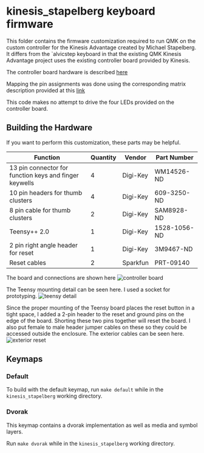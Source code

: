 # kinesis_stapelberg keyboard firmware

This folder contains the firmware customization required to run QMK on the custom controller for the Kinesis Advantage created by Michael Stapelberg.
It differs from the `alvicstep keyboard in that the existing QMK Kinesis Advantage project uses the existing controller board provided by Kinesis.

The controller board hardware is described
[here](http://michael.stapelberg.de/Artikel/kinesis_custom_controller)

Mapping the pin assignments was done using the corresponding matrix description provided at this
[link](https://github.com/stapelberg/kinesis-firmware/blob/master/kb_kinesis/config.kspec)

This code makes no attempt to drive the four LEDs provided on the controller board.


## Building the Hardware

If you want to perform this customization, these parts may be helpful.

| Function                                               | Quantity | Vendor   | Part Number  |
| ------------------------------------------------------ | -------- | -------  | ------------ |
| 13 pin connector for function keys and finger keywells | 4        | Digi-Key | WM14526-ND   |
| 10 pin headers for thumb clusters                      | 4        | Digi-Key | 609-3250-ND  |
| 8 pin cable for thumb clusters                         | 2        | Digi-Key | SAM8928-ND   |
| Teensy++ 2.0                                           | 1        | Digi-Key | 1528-1056-ND |
| 2 pin right angle header for reset                     | 1        | Digi-Key | 3M9467-ND    |
| Reset cables                                           | 2        | Sparkfun | PRT-09140    |

The board and connections are shown here
![controller board](https://i.imgur.com/2ZPMwvZ.jpg)

The Teensy mounting detail can be seen here.
I used a socket for prototyping.
![teensy detail](https://i.imgur.com/HrkGUjc.jpg)


Since the proper mounting of the Teensy board places the reset button in a tight space, I added a 2-pin header to the reset and ground pins on the edge of the board.
Shorting these two pins together will reset the board.
I also put female to male header jumper cables on these so they could be accessed outside the enclosure.
The exterior cables can be seen here.
![exterior reset](https://i.imgur.com/JNoxI40.jpg)


## Keymaps

### Default

To build with the default keymap, run `make default` while in the
`kinesis_stapelberg` working directory.

### Dvorak

This keymap contains a dvorak implementation as well as media and symbol layers.

Run `make dvorak` while in the `kinesis_stapelberg` working directory.
